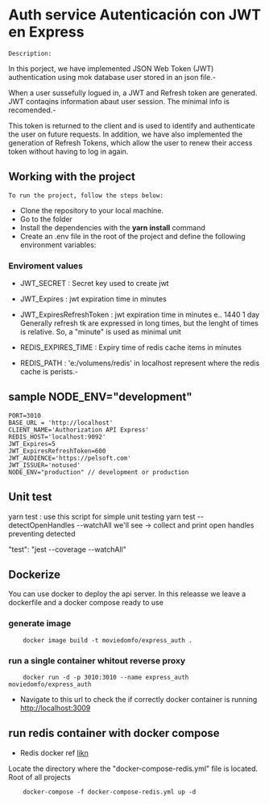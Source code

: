 # Auth service Autenticación con JWT en Express

`Description:`

In this porject, we have implemented JSON Web Token (JWT) authentication using mok database user stored in an json file.-

When a user sussefully logued in, a JWT and Refresh token are generated. JWT contaqins information abaut user session.
The minimal info is recomended.-

This token is returned to the client and is used to identify and authenticate the user on future requests.
In addition, we have also implemented the generation of Refresh Tokens, which allow the user to renew their access token without having to log in again.

## Working with the project

`To run the project, follow the steps below:`

- Clone the repository to your local machine.
- Go to the folder
- Install the dependencies with the **yarn install** command
- Create an .env file in the root of the project and define the following environment variables:

### Enviroment values

- JWT_SECRET : Secret key used to create jwt
- JWT_Expires : jwt expiration time in minutes
- JWT_ExpiresRefreshToken : jwt expiration time in minutes e.. 1440 1 day
  Generally refresh tk are expressed in long times, but the lenght of times is relative.
  So, a "minute" is used as minimal unit

- REDIS_EXPIRES_TIME : Expiry time of redis cache items in minutes
- REDIS_PATH : 'e:/volumens/redis' in localhost represent where the redis
  cache is perists.-

## sample NODE_ENV="development"

```
PORT=3010
BASE_URL = 'http://localhost'
CLIENT_NAME='Authorization API Express'
REDIS_HOST='localhost:9092'
JWT_Expires=5
JWT_ExpiresRefreshToken=600
JWT_AUDIENCE='https://pelsoft.com'
JWT_ISSUER='notused'
NODE_ENV="production" // development or production
```

## Unit test

yarn test : use this script for simple unit testing
yarn test --detectOpenHandles --watchAll we'll see -> collect and print open
handles preventing detected

"test": "jest --coverage --watchAll"

## Dockerize

You can use docker to deploy the api server. In this releasse we leave a dockerfile and a docker compose ready to use

### generate image

```
    docker image build -t moviedomfo/express_auth .

```

### run a single container whitout reverse proxy

```
    docker run -d -p 3010:3010 --name express_auth moviedomfo/express_auth
```

- Navigate to this url to check the if correctly docker container is running
  <http://localhost:3009>

## run redis container with docker compose

- Redis docker ref [likn](https://kb.objectrocket.com/redis/run-redis-with-docker-compose-1055)

Locate the directory where the "docker-compose-redis.yml" file is located. Root of all projects

```
    docker-compose -f docker-compose-redis.yml up -d
```
